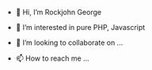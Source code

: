 - 👋 Hi, I’m Rockjohn George
- 👀 I’m interested in pure PHP, Javascript

- 💞️ I’m looking to collaborate on ...
- 📫 How to reach me ...

